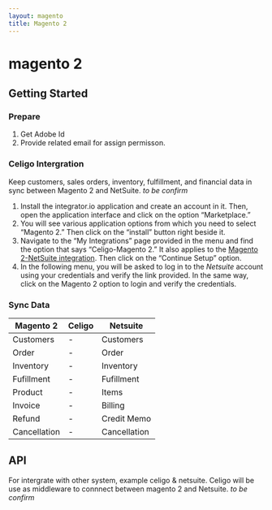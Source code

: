 ```yaml
---
layout: magento
title: Magento 2
---
```

# magento 2

## Getting Started
### Prepare
1. Get Adobe Id
2. Provide related email for assign permisson.

### Celigo Intergration   
Keep customers, sales orders, inventory, fulfillment, and financial data in sync between Magento 2 and NetSuite.
*to be confirm*
1. Install the integrator.io application and create an account in it. Then, open the application interface and click on the option “Marketplace.”
2. You will see various application options from which you need to select “Magento 2.” Then click on the “install” button right beside it.
3. Navigate to the “My Integrations” page provided in the menu and find the option that says “Celigo-Magento 2.” It also applies to the [Magento 2-NetSuite integration](https://commercemarketplace.adobe.com/celigo-magento2-netsuite-connector.html). Then click on the “Continue Setup” option.
4. In the following menu, you will be asked to log in to the *Netsuite* account using your credentials and verify the link provided. In the same way, click on the Magento 2 option to login and verify the credentials.

### Sync Data
|  Magento 2  |  Celigo |  Netsuite |
|---|---|---|
|  Customers | -   | Customers  |
| Order  |  - | Order   |
|  Inventory | -  | Inventory  |
| Fufillment  | -  | Fufillment  |
| Product  | -  | Items  |
|  Invoice | -  | Billing  |
| Refund  | -  | Credit Memo  |
|  Cancellation | -  | Cancellation  |

## API
For intergrate with other system, example celigo & netsuite. Celigo will be use as middleware to connnect between magento 2 and Netsuite.
*to be confirm*
